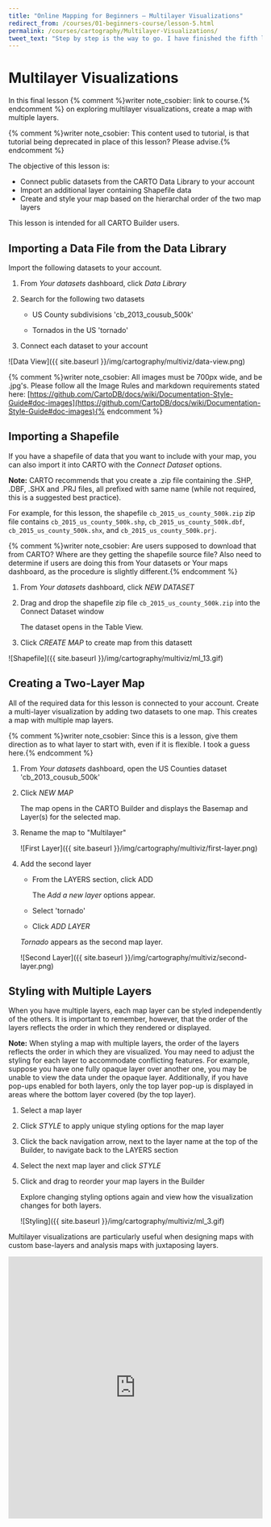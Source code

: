 ```yaml
---
title: "Online Mapping for Beginners — Multilayer Visualizations"
redirect_from: /courses/01-beginners-course/lesson-5.html
permalink: /courses/cartography/Multilayer-Visualizations/
tweet_text: "Step by step is the way to go. I have finished the fifth lesson of The Map Academy."
---
```

# Multilayer Visualizations

In this final lesson {% comment %}writer note_csobier: link to course.{% endcomment %} on exploring multilayer visualizations, create a map with multiple layers.

{% comment %}writer note_csobier: This content used to tutorial, is that tutorial being deprecated in place of this lesson? Please advise.{% endcomment %}

The objective of this lesson is:

- Connect public datasets from the CARTO Data Library to your account
- Import an additional layer containing Shapefile data
- Create and style your map based on the hierarchal order of the two map layers

This lesson is intended for all CARTO Builder users.

## Importing a Data File from the Data Library

Import the following datasets to your account.

1. From _Your datasets_ dashboard, click _Data Library_

2. Search for the following two datasets

	- US County subdivisions 'cb_2013_cousub_500k'

	- Tornados in the US 'tornado'

3. Connect each dataset to your account

![Data View]({{ site.baseurl }}/img/cartography/multiviz/data-view.png)

{% comment %}writer note_csobier: All images must be 700px wide, and be .jpg's. Please follow all the Image Rules and markdown requirements stated here: [https://github.com/CartoDB/docs/wiki/Documentation-Style-Guide#doc-images](https://github.com/CartoDB/docs/wiki/Documentation-Style-Guide#doc-images){% endcomment %}

## Importing a Shapefile

If you have a shapefile of data that you want to include with your map, you can also import it into CARTO with the _Connect Dataset_ options. 

**Note:** CARTO recommends that you create a .zip file containing the .SHP, .DBF, .SHX and .PRJ files, all prefixed with same name (while not required, this is a suggested best practice).

For example, for this lesson, the shapefile `cb_2015_us_county_500k.zip` zip file contains `cb_2015_us_county_500k.shp`, `cb_2015_us_county_500k.dbf`, `cb_2015_us_county_500k.shx`, and `cb_2015_us_county_500k.prj`.

{% comment %}writer note_csobier: Are users supposed to download that from CARTO? Where are they getting the shapefile source file? Also need to determine if users are doing this from Your datasets or Your maps dashboard, as the procedure is slightly different.{% endcomment %}

1. From _Your datasets_ dashboard, click _NEW DATASET_

2. Drag and drop the shapefile zip file `cb_2015_us_county_500k.zip` into the Connect Dataset window

	The dataset opens in the Table View.

3. Click _CREATE MAP_ to create map from this datasett

![Shapefile]({{ site.baseurl }}/img/cartography/multiviz/ml_13.gif)

## Creating a Two-Layer Map

All of the required data for this lesson is connected to your account. Create a multi-layer visualization by adding two datasets to one map. This creates a map with multiple map layers.

{% comment %}writer note_csobier: Since this is a lesson, give them direction as to what layer to start with, even if it is flexible. I took a guess here.{% endcomment %}

1. From _Your datasets_ dashboard, open the US Counties dataset 'cb_2013_cousub_500k'

2. Click _NEW MAP_

	The map opens in the CARTO Builder and displays the Basemap and Layer(s) for the selected map.

3. Rename the map to "Multilayer"

	![First Layer]({{ site.baseurl }}/img/cartography/multiviz/first-layer.png)

4. Add the second layer

	- From the LAYERS section, click ADD

		The _Add a new layer_ options appear.

	- Select 'tornado'

	- Click _ADD LAYER_

	_Tornado_ appears as the second map layer.

	![Second Layer]({{ site.baseurl }}/img/cartography/multiviz/second-layer.png)

## Styling with Multiple Layers

When you have multiple layers, each map layer can be styled independently of the others. It is important to remember, however, that the order of the layers reflects the order in which they rendered or displayed. 

**Note:** When styling a map with multiple layers, the order of the layers reflects the order in which they are visualized. You may need to adjust the styling for each layer to accommodate conflicting features. For example, suppose you have one fully opaque layer over another one, you may be unable to view the data under the opaque layer. Additionally, if you have pop-ups enabled for both layers, only the top layer pop-up is displayed in areas where the bottom layer covered (by the top layer).

1. Select a map layer

2. Click _STYLE_ to apply unique styling options for the map layer

3. Click the back navigation arrow, next to the layer name at the top of the Builder, to navigate back to the LAYERS section

4. Select the next map layer and click _STYLE_

5. Click and drag to reorder your map layers in the Builder

	Explore changing styling options again and view how the visualization changes for both layers.

	![Styling]({{ site.baseurl }}/img/cartography/multiviz/ml_3.gif)

Multilayer visualizations are particularly useful when designing maps with custom base-layers and analysis maps with juxtaposing layers.

 <iframe width='100%' height='520' frameborder='0' src='https://team.carto.com/u/mehak-carto/builder/25896f98-6df3-11e6-a21d-0ecd1babdde5/embed' allowfullscreen webkitallowfullscreen mozallowfullscreen oallowfullscreen msallowfullscreen></iframe>
